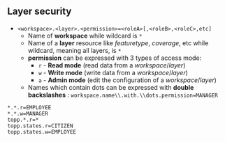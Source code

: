 ## Layer security

* `<workspace>.<layer>.<permission>=<roleA>[,<roleB>,<roleC>,etc]`
    - Name of **workspace** while wildcard is `*`
    - Name of a **layer** resource like *featuretype*, *coverage*, etc while wildcard, meaning all layers, is `*`
    - **permission** can be expressed with 3 types of access mode:
        - `r` - **Read mode** (read data from a *workspace*/*layer*)
        - `w` - **Write mode** (write data from a *workspace*/*layer*)
        - `a` - **Admin mode** (edit the configuration of a *workspace*/*layer*)
    - Names which contain dots can be expressed with **double backslashes** : `workspace.name\\.with.\\dots.permission=MANAGER`
```text
*.*.r=EMPLOYEE
*.*.w=MANAGER
topp.*.r=*
topp.states.r=CITIZEN
topp.states.w=EMPLOYEE
 ```

